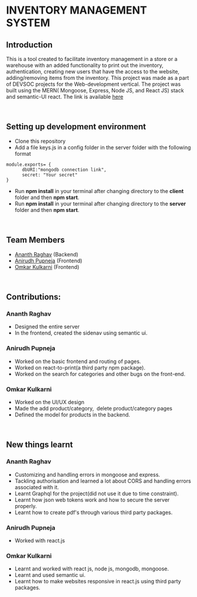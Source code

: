 # INVENTORY MANAGEMENT SYSTEM

## Introduction

This is a tool created to facilitate inventory management in a store or a warehouse with an added functionality to print out the inventory, authentication, creating new users that have the access to the website, adding/removing items from the inventory. This project was made as a part of DEVSOC projects for the Web-development vertical. The project was built using the MERN( Mongoose, Express, Node JS, and React JS) stack and semantic-UI react. The link is available [here](https://webd-crew-inventory.herokuapp.com)

<br />

## Setting up development environment
* Clone this repository
* Add a file keys.js in a config folder in the server folder with the following format
```
module.exports= {
      dbURI:"mongodb connection link",
      secret: "Your secret"
}
```
* Run **npm install** in your terminal after changing directory to the **client** folder and then **npm start**.
* Run **npm install** in your terminal after changing directory to the **server** folder and then **npm start**.

<br />

## Team Members
* [Ananth Raghav](https://github.com/ananth243/) (Backend)
* [Anirudh Pupneja](https://github.com/apupneja/) (Frontend)
* [Omkar Kulkarni](https://github.com/oak2905/) (Frontend)

<br/>

## Contributions:
### Ananth Raghav
* Designed the entire server
* In the frontend, created the sidenav using semantic ui.
### Anirudh Pupneja
* Worked on the basic frontend and routing of pages.
* Worked on react-to-print(a third party npm package).
* Worked on the search for categories and other bugs on the front-end.
### Omkar Kulkarni
* Worked on the UI/UX design
* Made the add product/category,  delete product/category pages
* Defined the model for products in the backend.

<br/>

## New things learnt
### Ananth Raghav
* Customizing and handling errors in mongoose and express.
* Tackling authorisation and learned a lot about CORS and handling errors associated with it.
* Learnt Graphql for the project(did not use it due to time constraint).
* Learnt how json web tokens work and how to secure the server properly.
* Learnt how to create pdf's through various third party packages.
### Anirudh Pupneja
* Worked with react.js
### Omkar Kulkarni
* Learnt and worked with react js, node js, mongodb, mongoose.
* Learnt and used semantic ui.
* Learnt how to make websites responsive in react.js using third party packages.

